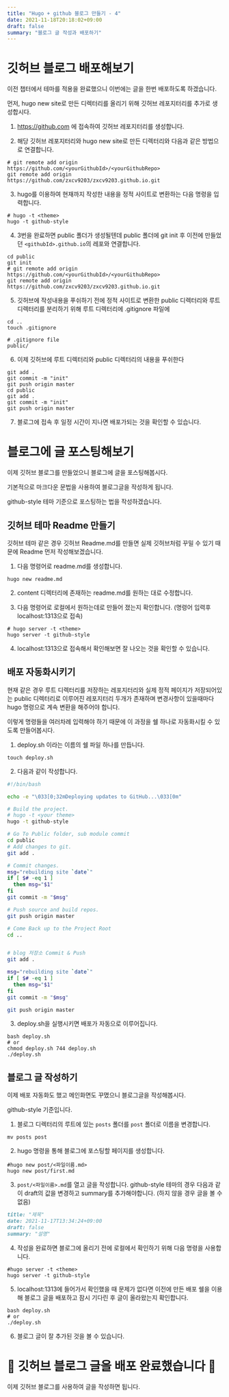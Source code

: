 ```yaml
---
title: "Hugo + github 블로그 만들기 - 4"
date: 2021-11-18T20:18:02+09:00
draft: false
summary: "블로그 글 작성과 배포하기"
---
```


# 깃허브 블로그 배포해보기

이전 챕터에서 테마를 적용을 완료했으니 이번에는 글을 한번 배포하도록 하겠습니다.

먼저, hugo new site로 만든 디렉터리를 올리기 위해 깃허브 레포지터리를 추가로 생성합시다.

1. https://github.com 에 접속하여 깃허브 레포지터리를 생성합니다.

2. 해당 깃허브 레포지터리와 hugo new site로 만든 디렉터리와 다음과 같은 방법으로 연결합니다.

``` shell
# git remote add origin https://github.com/<yourGithubId>/<yourGithubRepo>
git remote add origin https://github.com/zxcv9203/zxcv9203.github.io.git
```

3. hugo를 이용하여 현재까지 작성한 내용을 정적 사이트로 변환하는 다음 명령을 입력합니다.

``` shell
# hugo -t <theme>
hugo -t github-style
```

4. 3번을 완료하면 public 폴더가 생성될텐데 public 폴더에 git init 후 이전에 만들었던 `<githubId>.github.io`의 레포와 연결합니다.

```shell
cd public
git init
# git remote add origin https://github.com/<yourGithubId>/<yourGithubRepo>
git remote add origin https://github.com/zxcv9203/zxcv9203.github.io.git
```

5. 깃허브에 작성내용을 푸쉬하기 전에 정적 사이트로 변환한 public 디렉터리와 루트 디렉터리를 분리하기 위해 루트 디렉터리에 .gitignore 파일에 

``` shell
cd ..
touch .gitignore
```

```gitignore
# .gitignore file
public/
```

6. 이제 깃허브에 루트 디렉터리와 public 디렉터리의 내용을 푸쉬한다

``` shell
git add .
git commit -m "init" 
git push origin master
cd public
git add .
git commit -m "init"
git push origin master
```

7. 블로그에 접속 후 일정 시간이 지나면 배포가되는 것을 확인할 수 있습니다.

# 블로그에 글 포스팅해보기

이제 깃허브 블로그를 만들었으니 블로그에 글을 포스팅해봅시다.

기본적으로 마크다운 문법을 사용하여 블로그글을 작성하게 됩니다.

github-style 테마 기준으로 포스팅하는 법을 작성하겠습니다.

## 깃허브 테마 Readme 만들기

깃허브 테마 같은 경우 깃허브 Readme.md를 만들면 실제 깃허브처럼 꾸밀 수 있기 때문에 Readme 먼저 작성해보겠습니다.

1. 다음 명령어로 readme.md를 생성합니다.

``` shell
hugo new readme.md
```

2. content 디렉터리에 존재하는 readme.md를 원하는 대로 수정합니다.

3. 다음 명령어로 로컬에서 원하는데로 만들어 졌는지 확인합니다. (명령어 입력후 localhost:1313으로 접속)

``` shell
# hugo server -t <theme>
hugo server -t github-style
```

4. localhost:1313으로 접속해서 확인해보면 잘 나오는 것을 확인할 수 있습니다.

## 배포 자동화시키기 

현재 같은 경우 루트 디렉터리를 저장하는 레포지터리와 실제 정적 페이지가 저장되어있는 public 디렉터리로 이루어진 레포지터리 두개가 존재하며 변경사항이 있을때마다 hugo 명령으로 계속 변환을 해주어야 합니다.

이렇게 명령들을 여러차례 입력해야 하기 때문에 이 과정을 쉘 하나로 자동화시킬 수 있도록 만들어봅시다.

1. deploy.sh 이라는 이름의 쉘 파일 하나를 만듭니다.

``` shell
touch deploy.sh
```

2. 다음과 같이 작성합니다.

``` bash
#!/bin/bash

echo -e "\033[0;32mDeploying updates to GitHub...\033[0m"

# Build the project.
# hugo -t <your theme>
hugo -t github-style

# Go To Public folder, sub module commit
cd public
# Add changes to git.
git add .

# Commit changes.
msg="rebuilding site `date`"
if [ $# -eq 1 ]
  then msg="$1"
fi
git commit -m "$msg"

# Push source and build repos.
git push origin master

# Come Back up to the Project Root
cd ..


# blog 저장소 Commit & Push
git add .

msg="rebuilding site `date`"
if [ $# -eq 1 ]
  then msg="$1"
fi
git commit -m "$msg"

git push origin master
```

3. deploy.sh을 실행시키면 배포가 자동으로 이루어집니다.

``` shell
bash deploy.sh
# or
chmod deploy.sh 744 deploy.sh
./deploy.sh
```

## 블로그 글 작성하기

이제 배포 자동화도 했고 메인화면도 꾸몄으니 블로그글을 작성해봅시다.

github-style 기준입니다.

1. 블로그 디렉터리의 루트에 있는 `posts` 폴더를 `post` 폴더로 이름을 변경합니다.

```shell
mv posts post
```

2. hugo 명령을 통해 블로그에 포스팅할 페이지를 생성합니다.

```shell
#hugo new post/<파일이름.md>
hugo new post/first.md
```

3. `post/<파일이름>.md`를 열고 글을 작성합니다. github-style 테마의 경우 다음과 같이 draft의 값을 변경하고 summary를 추가해야합니다. (하지 않을 경우 글을 볼 수 없음)

```markdown
title: "제목"
date: 2021-11-17T13:34:24+09:00
draft: false
summary: "설명"
```


4. 작성을 완료하면 블로그에 올리기 전에 로컬에서 확인하기 위해 다음 명령을 사용합니다.

```shell
#hugo server -t <theme>
hugo server -t github-style
```

5. localhost:1313에 들어가서 확인했을 때 문제가 없다면 이전에 만든 배포 쉘을 이용해 블로그 글을 배포하고 잠시 기다린 후 글이 올라왔는지 확인합니다.

```shell
bash deploy.sh
# or
./deploy.sh
```

6. 블로그 글이 잘 추가된 것을 볼 수 있습니다.

# 🎉 깃허브 블로그 글을 배포 완료했습니다 🎉

이제 깃허브 블로그를 사용하여 글을 작성하면 됩니다.